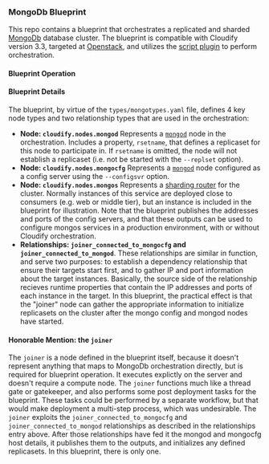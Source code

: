 ### MongoDb Blueprint

This repo contains a blueprint that orchestrates a replicated and sharded [MongoDb](https://docs.mongodb.org/v2.6/) database cluster.  The blueprint is compatible with Cloudify version 3.3, targeted at [Openstack](http://docs.getcloudify.org/3.3.1/plugins/openstack/), and utilizes the [script plugin](http://docs.getcloudify.org/3.3.1/plugins/script/) to perform orchestration.

#### Blueprint Operation

#### Blueprint Details
The blueprint, by virtue of the `types/mongotypes.yaml` file, defines 4 key node types and two relationship types that are used in the orchestration:

* <b>Node: `cloudify.nodes.mongod`</b> Represents a [`mongod`](https://docs.mongodb.org/v2.6/reference/program/mongod/) node in the orchestration.  Includes a property, `rsetname`, that defines a replicaset for this node to participate in.  If `rsetname` is omitted, the node will not establish a replicaset (i.e. not be started with the `--replset` option).
* <b>Node: `cloudify.nodes.mongocfg`</b> Represents a [`mongod`](https://docs.mongodb.org/v2.6/reference/program/mongod/) node configured as a config server using the `--configsvr` option.
* <b>Node: `cloudify.nodes.mongos`</b> Represents a [sharding router](https://docs.mongodb.org/v2.6/reference/program/mongos/) for the cluster.  Normally instances of this service are deployed close to consumers (e.g. web or middle tier), but an instance is included in the blueprint for illustration.  Note that the blueprint publishes the addresses and ports of the config servers, and that these outputs can be used to configure mongos services in a production environment, with or without Cloudify orchestration.
* <b> Relationships: `joiner_connected_to_mongocfg` and `joiner_connected_to_mongod`</b>.  These relationships are similar in function, and serve two purposes: to establish a dependency relationship that ensure their targets start first, and to gather IP and port information about the target instances.  Basically, the source side of the relationship recieves runtime properties that contain the IP addresses and ports of each instance in the target.  In this blueprint, the practical effect is that the "joiner" node can gather the appropriate information to initialize replicasets on the cluster after the mongo config and mongod nodes have started.

#### Honorable Mention: the `joiner`

The `joiner` is a node defined in the blueprint itself, because it doesn't represent anything that maps to MongoDb orchestration directly, but is required for blueprint operation. It executes explictly on the server and doesn't require a compute node.  The `joiner` functions much like a thread gate or gatekeeper, and also performs some post deployment tasks for the blueprint.  These tasks could be performed by a separate workflow, but that would make deployment a multi-step process, which was undesirable.  The `joiner` exploits the `joiner_connected_to_mongocfg` and `joiner_connected_to_mongod` relationships as described in the relationships entry above.  After those relationships have fed it the mongod and mongocfg host details, it publishes them to the outputs, and initializes any defined replicasets.  In this blueprint, there is only one.

